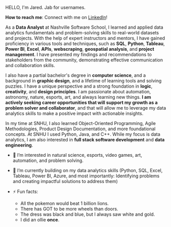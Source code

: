 HELLO, I'm Jared. Jab for usernames.

**How to reach me**: Connect with me on [LinkedIn](https://www.linkedin.com/in/jaredjab/)!

As a **Data Analyst** at Nashville Software School, I learned and applied data analytics fundamentals and problem-solving skills to real-world datasets and projects. With the help of expert instructors and mentors, I have gained proficiency in various tools and techniques, such as **SQL**, **Python**, **Tableau**, **Power BI**, **Excel**, **APIs**, **webscraping**, **geospatial analysis**, and **project management**. I have presented my findings and recommendations to stakeholders from the community, demonstrating effective communication and collaboration skills.

I also have a partial bachelor's degree in **computer science**, and a background in **graphic design**, and a lifetime of learning tools and solving puzzles. I have a unique perspective and a strong foundation in **logic**, **creativity**, and **design principles**. I am passionate about automation, astronomy, nature, esports, art, and always learning new things. **I am actively seeking career opportunities that will support my growth as a problem solver and collaborator**, and that will allow me to leverage my data analytics skills to make a positive impact with actionable insights.

In my time at SNHU, I also learned Object-Oriented Programming, Agile Methodologies, Product Design Documentation, and more foundational concepts. At SNHU I used Python, Java, and C++. While my focus is data analytics, I am also interested in **full stack software development** and **data engineering**.

- 👀 I’m interested in natural science, esports, video games, art, automation, and problem solving.
- 🌱 I’m currently building on my data analytics skills (Python, SQL, Excel, Tableau, Power BI, Azure, and most importantly: Identifying problems and creating impactful solutions to address them)

- ⚡ Fun facts:
  - All the pokemon would beat 1 billion lions.
  - There has GOT to be more wheels than doors.
  - The dress was black and blue, but I always saw white and gold.
  - I did an ollie **once**.

<!---
jaredjab/jaredjab is a ✨ special ✨ repository because its `README.md` (this file) appears on your GitHub profile.
You can click the Preview link to take a look at your changes.
--->
